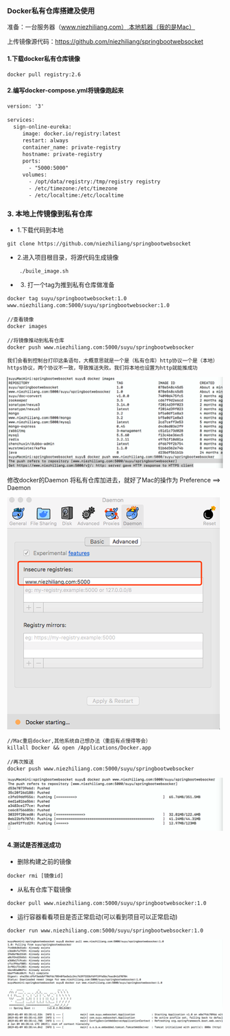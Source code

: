 ### Docker私有仓库搭建及使用

准备：一台服务器（www.niezhiliang.com）,本地机器（我的是Mac）

上传镜像源代码：https://github.com/niezhiliang/springbootwebsocket

#### 1.下载docker私有仓库镜像

```
docker pull registry:2.6
```

#### 2.编写docker-compose.yml将镜像跑起来

```
version: '3'

services:
  sign-online-eureka:
     image: docker.io/registry:latest
     restart: always
     container_name: private-registry
     hostname: private-registry
     ports:
       - "5000:5000"
     volumes:
       - /opt/data/registry:/tmp/registry registry
       - /etc/timezone:/etc/timezone
       - /etc/localtime:/etc/localtime
```

### 3. 本地上传镜像到私有仓库

- 1.下载代码到本地

```
git clone https://github.com/niezhiliang/springbootwebsocket
```

- 2.进入项目根目录，将源代码生成镜像

```
	./buile_image.sh
```

- 3. 打一个tag为推到私有仓库做准备

```
docker tag suyu/springbootwebsocket:1.0 www.niezhiliang.com:5000/suyu/springbootwebsocker:1.0

//查看镜像
docker images 

//将镜像推动到私有仓库
docker push www.niezhiliang.com:5000/suyu/springbootwebsocker

```
	
`我们会看到控制台打印这条语句，大概意思就是一个是（私有仓库）http协议一个是（本地）https协议，两个协议不一致，导致推送失败。我们将本地也设置为http就能推成功`

![异常](https://github.com/niezhiliang/technical-doc/blob/master/imgs/register1.png)

修改docker的Daemon 将私有仓库加进去，就好了Mac的操作为 Preference ==> Daemon


![设置](https://github.com/niezhiliang/technical-doc/blob/master/imgs/register2.png)


```
//Mac重启docker,其他系统自己想办法（重启有点慢得等会）
killall Docker && open /Applications/Docker.app

//再次推送
docker push www.niezhiliang.com:5000/suyu/springbootwebsocker
```
	
![成功](https://github.com/niezhiliang/technical-doc/blob/master/imgs/register3.png)


 #### 4.测试是否推送成功
 - 删除构建之前的镜像	
 ```
 docker rmi [镜像id]
 ```
 - 从私有仓库下载镜像
 ```
 docker pull www.niezhiliang.com:5000/suyu/springbootwebsocker:1.0
 ```
 - 运行容器看看项目是否正常启动(可以看到项目可以正常启动)
 ```
 docker run www.niezhiliang.com:5000/suyu/springbootwebsocker:1.0 
 ```
 ![成功](https://github.com/niezhiliang/technical-doc/blob/master/imgs/register4.png)


